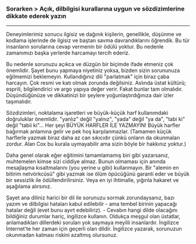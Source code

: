 ### Sorarken > Açık, dilbilgisi kurallarına uygun ve sözdizimlerine dikkate ederek yazın
---

Deneyimlerimiz sonucu ilgisiz ve dağınık kişilerin, genellikle, düşünme ve kodlama işlerinde de ilgisiz ve baştan savma davrandıklarını öğrendik. Bu tür insanların sorularına cevap vermenin bir ödülü yoktur. Bu nedenle zamanımızı başka yerlerde harcamayı tercih ederiz.

Bu nedenle sorunuzu açıkca ve düzgün bir biçimde ifade etmeniz çok önemlidir. Şayet bunu yapmaya niyetiniz yoksa, bizden sizin sorununuza eğilmemizi beklemeyin. Kullandığınız dili "parlatmak" için biraz çaba harcayın. Çok resmi ve katı olmak zorunda değilsiniz. Aslında üstat kültürü; esprili, bilgilendirici ve argo yapıya değer verir. Fakat bunlar tam olmalıdır. Düşündüğünüze ve dikkatinizi bir şeylere yoğunlaştırdığınıza dair izler taşımalıdır.

Sözdizimleri, noktalama işaretleri ve büyük-küçük harf kullanımdaki doğruluklar önemlidir. "yanlız" değil "yalnız", "yada" değil "ya da", "tabi ki" değil "tabii ki"... Her şeyi BÜYÜK HARFLER İLE YAZMAYIN! Büyük harfler bağırmak anlamına gelir ve pek hoş karşılanmazlar. (Tamamen küçük harflerle yazmak biraz daha az can sıkıcıdır çünkü onların da okunmaları zordur. Alan Cox bu kurala uymayabilir ama sizin böyle bir hakkınız yoktur.)

Daha genel olarak eğer eğitimini tamamlamamış biri gibi yazarsanız, muhtemelen kimse sizi ciddiye almaz. Bunun olmaması için anında mesajlaşma kısaltmalarını (you yerine u gibi) kullanmayın. Bir "alemin en bitirim netvörkcüsü" gibi yazmak ise ölüm öpücüğünü garanti eder ve büyük bir sessizlik ile ödüllendirilirsiniz. Veya en iyi ihtimalle, yığınla hakaret ve aşağılama alırsınız.

Şayet ana diliniz harici bir dil ile sorunuzu sormak zorundaysanız, bazı yazım ve dilbilgisi hataları kabul edilebilir - ama tembel birinin yapacağı hatalar değil (evet bunu ayırt edebiliriz). - Cevabın hangi dilde olacağını bildiğiniz durumlar hariç, ingilizce kullanın. Oldukça meşgul olan üstatlar, anlamadıkları dillerdeki soruları yok saymaya meyilli insanlardır. İngilizce İnternet'te her zaman için geçerli olan dildir. İngilizce yazarak, sorunuzun okunmadan kalması riskini azaltmış olursunuz.